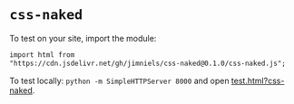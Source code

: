 # `css-naked`

To test on your site, import the module:

```html
import html from
"https://cdn.jsdelivr.net/gh/jimniels/css-naked@0.1.0/css-naked.js";
```

To test locally: `python -m SimpleHTTPServer 8000` and open [test.html?css-naked](http://localhost:8000/test.html?css-naked).
